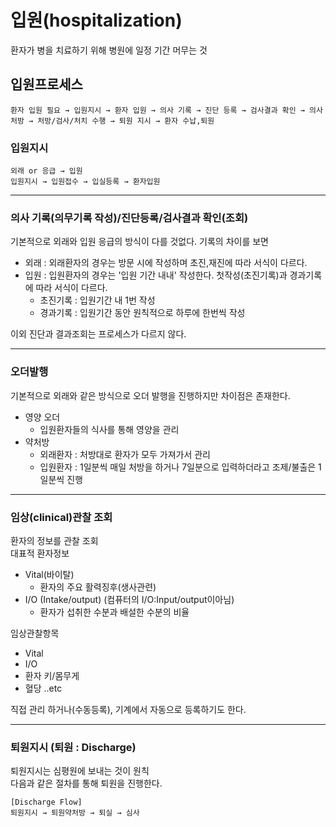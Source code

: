 
# 입원(hospitalization)
환자가 병을 치료하기 위해 병원에 일정 기간 머무는 것

## 입원프로세스
```
환자 입원 필요 → 입원지시 → 환자 입원 → 의사 기록 → 진단 등록 → 검사결과 확인 → 의사 처방 → 처방/검사/처치 수행 → 퇴원 지시 → 환자 수납,퇴원
```
### 입원지시
```
외래 or 응급 → 입원 
입원지시 → 입원접수 → 입실등록 → 환자입원
```
---
### 의사 기록(의무기록 작성)/진단등록/검사결과 확인(조회)
기본적으로 외래와 입원 응급의 방식이 다를 것없다.
기록의 차이를 보면 
- 외래 : 외래환자의 경우는 방문 시에 작성하며 초진,재진에 따라 서식이 다르다.
- 입원 : 입원환자의 경우는 '입원 기간 내내' 작성한다. 첫작성(초진기록)과 경과기록에 따라 서식이 다르다.
  - 초진기록 : 입원기간 내 1번 작성
  - 경과기록 : 입원기간 동안 원칙적으로 하루에 한번씩 작성

이외 진단과 결과조회는 프로세스가 다르지 않다.

---
### 오더발행
기본적으로 외래와 같은 방식으로 오더 발행을 진행하지만 차이점은 존재한다.
- 영양 오더
  - 입원환자들의 식사를 통해 영양을 관리
- 약처방
  - 외래환자 : 처방대로 환자가 모두 가져가서 관리
  - 입원환자 : 1일분씩 매일 처방을 하거나 7일분으로 입력하더라고 조제/불출은 1일분씩 진행

---
### 임상(clinical)관찰 조회 
환자의 정보를 관찰 조회 
<br>대표적 환자정보
- Vital(바이탈)
  - 환자의 주요 활력징후(생사관련)
- I/O (Intake/output) (컴퓨터의 I/O:Input/output이아님)
  - 환자가 섭취한 수분과 배설한 수분의 비율

임상관찰항목
- Vital
- I/O
- 환자 키/몸무게
- 혈당 ..etc

직접 관리 하거나(수동등록), 기계에서 자동으로 등록하기도 한다.

---
### 퇴원지시 (퇴원 : Discharge)
퇴원지시는 심평원에 보내는 것이 원칙
<br>다음과 같은 절차를 통해 퇴원을 진행한다.
```
[Discharge Flow]
퇴원지시 → 퇴원약처방 → 퇴실 → 심사
```